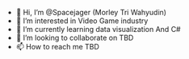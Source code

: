 - 👋 Hi, I’m @Spacejager (Morley Tri Wahyudin)
- 👀 I’m interested in Video Game industry
- 🌱 I’m currently learning data visualization And C#
- 💞️ I’m looking to collaborate on TBD
- 📫 How to reach me TBD

<!---
Spacejager/Spacejager is a ✨ special ✨ repository because its `README.md` (this file) appears on your GitHub profile.
You can click the Preview link to take a look at your changes.
--->
